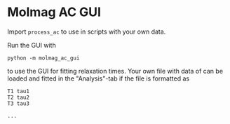 # Molmag AC GUI

Import `process_ac` to use in scripts with your own data.

Run the GUI with
```
python -m molmag_ac_gui
```
to use the GUI for fitting relaxation times. Your own file with data of can be loaded and fitted in the "Analysis"-tab
if the file is formatted as

```
T1 tau1
T2 tau2
T3 tau3

...
```